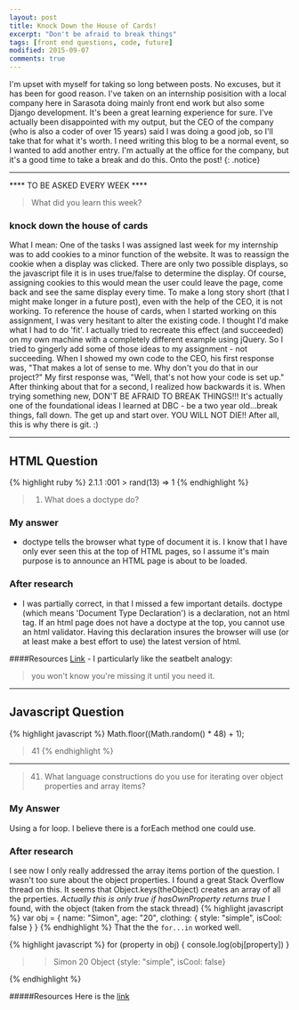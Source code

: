 ```yaml
---
layout: post
title: Knock Down the House of Cards!
excerpt: "Don't be afraid to break things"
tags: [front end questions, code, future]
modified: 2015-09-07
comments: true
---
```


I'm upset with myself for taking so long between posts. No excuses, but it has been for good reason. I've taken on an internship posisition with a local company here in Sarasota doing mainly front end work but also some Django development. It's been a great learning experience for sure. I've actually been disappointed with my output, but the CEO of the company (who is also a coder of over 15 years) said I was doing a good job, so I'll take that for what it's worth. I need writing this blog to be a normal event, so I wanted to add another entry. I'm actually at the office for the company, but it's a good time to take a break and do this. Onto the post!
{: .notice}

---

**** TO BE ASKED EVERY WEEK ****

>What did you learn this week?

### knock down the house of cards
  What I mean: One of the tasks I was assigned last week for my internship was to add cookies to a minor function of the website. It was to reassign the cookie when a display was clicked. There are only two possible displays, so the javascript file it is in uses true/false to determine the display. Of course, assigning cookies to this would mean the user could leave the page, come back and see the same display every time. To make a long story short (that I might make longer in a future post), even with the help of the CEO, it is not working. To reference the house of cards, when I started working on this assignment, I was very hesitant to alter the existing code. I thought I'd make what I had to do 'fit'. I actually tried to recreate this effect (and succeeded) on my own machine with a completely different example using jQuery. So I tried to gingerly add some of those ideas to my assignment - not succeeding. When I showed my own code to the CEO, his first response was, "That makes a lot of sense to me. Why don't you do that in our project?" My first response was, "Well, that's not how your code is set up." After thinking about that for a second, I realized how backwards it is. When trying something new, DON'T BE AFRAID TO BREAK THINGS!!! It's actually one of the foundational ideas I learned at DBC - be a two year old...break things, fall down. The get up and start over. YOU WILL NOT DIE!! After all, this is why there is git. :)


---

## HTML Question 

{% highlight ruby %}
2.1.1 :001 > rand(13)
 => 1
{% endhighlight %}

>1.  What does a doctype do?

### My answer

- doctype tells the browser what type of document it is. I know that I have only ever seen this at the top of HTML pages, so I assume it's main purpose is to announce an HTML page is about to be loaded.

### After research

 - I was partially correct, in that I missed a few important details. doctype (which means 'Document Type Declaration') is a declaration, not an html tag. If an html page does not have a doctype at the top, you cannot use an html validator. Having this declaration insures the browser will use (or at least make a best effort to use) the latest version of html.

####Resources
[Link](http://stackoverflow.com/questions/7695044/what-does-doctype-html-do) - I particularly like the seatbelt analogy: 

> you won't know you're missing it until you need it.


 
  

---

## Javascript Question
{% highlight javascript %}
Math.floor((Math.random() * 48) + 1);
> 41 
{% endhighlight %}
---


>41.  What language constructions do you use for iterating over object properties and array items?

### My Answer

Using a for loop. I believe there is a forEach method one could use.

### After research

I see now I only really addressed the array items portion of the question. I wasn't too sure about the object properties. I found a great Stack Overflow thread on this. It seems that Object.keys(theObject) creates an array of all the prperties. *Actually this is only true if hasOwnProperty returns true*
I found, with the object (taken from the stack thread)
{% highlight javascript %}
var obj = {
    name: "Simon",
    age: "20",
    clothing: {
        style: "simple",
        isCool: false
    }
}
{% endhighlight %}
That the the ```for...in``` worked well.

{% highlight javascript %}
for (property in obj) {
  console.log(obj[property])
}
>> Simon
>> 20
>> Object {style: "simple", isCool: false}

{% endhighlight %}

#####Resources
Here is the [link](http://stackoverflow.com/questions/8312459/iterate-through-object-properties) 
 

